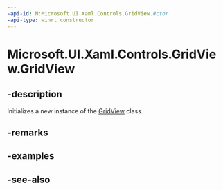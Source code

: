 ```yaml
---
-api-id: M:Microsoft.UI.Xaml.Controls.GridView.#ctor
-api-type: winrt constructor
---
```


<!-- Method syntax
public GridView()
-->

# Microsoft.UI.Xaml.Controls.GridView.GridView

## -description
Initializes a new instance of the [GridView](gridview.md) class.

## -remarks

## -examples

## -see-also
